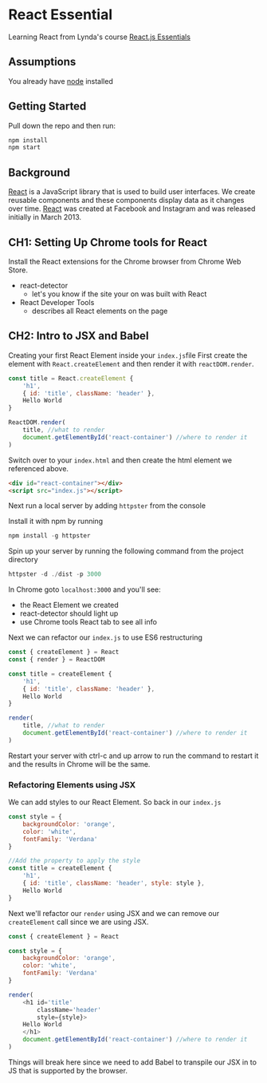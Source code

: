 # React Essential
Learning React from Lynda's course [React.js Essentials][1]

## Assumptions
You already have [node][2] installed

## Getting Started
Pull down the repo and then run:

```js
npm install
npm start
```
## Background
[React][3] is a JavaScript library that is used to build user interfaces. We create reusable components and these components display data as it changes over time. [React][3] was created at Facebook and Instagram and was released initially in March 2013.

## CH1: Setting Up Chrome tools for React
Install the React extensions for the Chrome browser from Chrome Web Store.
* react-detector
    * let's you know if the site your on was built with React
* React Developer Tools
    * describes all React elements on the page

## CH2: Intro to JSX and Babel
Creating your first React Element inside your `index.js`file
First create the element with `React.createElement` and then render it with `reactDOM.render`.

```js
const title = React.createElement {
    'h1',
    { id: 'title', className: 'header' },
    Hello World
}

ReactDOM.render(
    title, //what to render
    document.getElementById('react-container') //where to render it
)
```
Switch over to your `index.html` and then create the html element we referenced above.

```html
<div id="react-container"></div>
<script src="index.js"></script>
```
Next run a local server by adding `httpster` from the console

Install it with npm by running

```js
npm install -g httpster
```

Spin up your server by running the following command from the project directory

```js
httpster -d ./dist -p 3000
```

In Chrome goto `localhost:3000` and you'll see:
* the React Element we created
* react-detector should light up
* use Chrome tools React tab to see all info

Next we can refactor our `index.js` to use ES6 restructuring

```js
const { createElement } = React
const { render } = ReactDOM

const title = createElement {
    'h1',
    { id: 'title', className: 'header' },
    Hello World
}

render(
    title, //what to render
    document.getElementById('react-container') //where to render it
)
```

Restart your server with ctrl-c and up arrow to run the command to restart it and the results in Chrome will be the same.

### Refactoring Elements using JSX
We can add styles to our React Element. So back in our `index.js`

```js
const style = {
    backgroundColor: 'orange',
    color: 'white',
    fontFamily: 'Verdana'
}

//Add the property to apply the style
const title = createElement {
    'h1',
    { id: 'title', className: 'header', style: style },
    Hello World
}
```
Next we'll refactor our `render` using JSX and we can remove our `createElement` call since we are using JSX.

```js
const { createElement } = React

const style = {
    backgroundColor: 'orange',
    color: 'white',
    fontFamily: 'Verdana'
}

render(
    <h1 id='title'
        className='header'
        style={style}>
    Hello World
    </h1>
    document.getElementById('react-container') //where to render it
)
```
Things will break here since we need to add Babel to transpile our JSX in to JS that is supported by the browser.




[1]: https://www.lynda.com/React-js-tutorials/React-js-Essential-Training/496905-2.html
[2]: https://nodejs.org/en/download/
[3]: https://facebook.github.io/react/